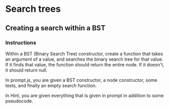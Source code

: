 # Search trees

## Creating a search within a BST

### Instructions 
Within a BST (Binary Search Tree) constructor, create a function that takes an argument of a value, and searches the binary search tree for that value. If it finds that value, the function should return the entire node. If it doesn't, it should return null.

In prompt.js, you are given a BST constructor, a node constructor, some tests, and finally an empty search function.

In Hint, you are given everything that is given in prompt in addition to some pseudocode. 